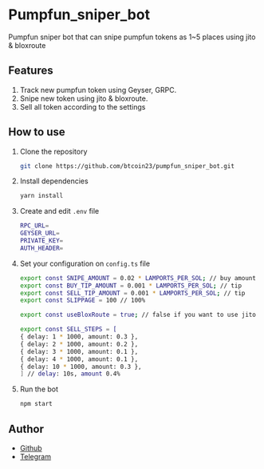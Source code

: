 # Pumpfun_sniper_bot
Pumpfun sniper bot that can snipe pumpfun tokens as 1~5 places using jito & bloxroute

## Features

1. Track new pumpfun token using Geyser, GRPC.
2. Snipe new token using jito & bloxroute.
3. Sell all token according to the settings

## How to use

1. Clone the repository

    ```sh
    git clone https://github.com/btcoin23/pumpfun_sniper_bot.git
    ```

2. Install dependencies

    ```sh
    yarn install
    ```

3. Create and edit `.env` file

    ```sh
    RPC_URL=
    GEYSER_URL=
    PRIVATE_KEY=
    AUTH_HEADER=
    ```

4. Set your configuration on `config.ts` file

    ```sh
    export const SNIPE_AMOUNT = 0.02 * LAMPORTS_PER_SOL; // buy amount
    export const BUY_TIP_AMOUNT = 0.001 * LAMPORTS_PER_SOL; // tip
    export const SELL_TIP_AMOUNT = 0.001 * LAMPORTS_PER_SOL; // tip
    export const SLIPPAGE = 100 // 100%

    export const useBloxRoute = true; // false if you want to use jito

    export const SELL_STEPS = [
    { delay: 1 * 1000, amount: 0.3 },
    { delay: 2 * 1000, amount: 0.2 },
    { delay: 3 * 1000, amount: 0.1 },
    { delay: 4 * 1000, amount: 0.1 },
    { delay: 10 * 1000, amount: 0.3 },
    ] // delay: 10s, amount 0.4%
    ```

5. Run the bot

    ```sh
    npm start
    ```

## Author

- [Github](https://github.com/TigerEngine124)
- [Telegram](https://t.me/CodeX2124)
